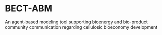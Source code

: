 # BECT-ABM
An agent-based modeling tool supporting bioenergy and bio-product community communication regarding cellulosic bioeconomy development
